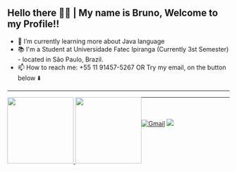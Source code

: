 ## Hello there 👋👋 | My name is Bruno, Welcome to my Profile!!
- 🌱 I’m currently learning more about Java language <br>
- 📚 I'm a Student at Universidade Fatec Ipiranga (Currently 3st Semester) - located in São Paulo, Brazil.
- 📫 How to reach me: +55 11 91457-5267 OR Try my email, on the button below ⬇️ <br>
 <!--👨‍ ’m currently working on [MysqL](https://github.com/ffaZan/mysql_estudos)-->

<hr>
<div style="float: left;">
<a href="https://github.com/brunorombi">
<img height="150em" src="https://github-readme-stats.vercel.app/api?username=brunorombi&show_icons=true&theme=algolia&include_all_commits=true&count_private=true"/>
<img height="150em" src="https://github-readme-stats.vercel.app/api/top-langs/?username=brunorombi&layout=compact&langs_count=7&theme=algolia"/>
</div>

  <hr>
 <br><br>

<div>
<a href="mailto:brunorombi2@gmail.com"><img src="https://img.shields.io/badge/Gmail-D14836?style=for-the-badge&logo=gmail&logoColor=white" alt="Gmail"></a>
<a href="https://www.linkedin.com/in/brunorombi" target ="_blank"><img src="https://img.shields.io/badge/LinkedIn-0077B5?style=for-the-badge&logo=linkedin&logoColor=white"></a>
</div>


